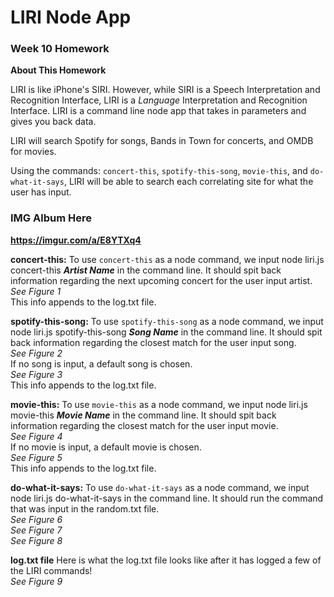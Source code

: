 # LIRI Node App

### Week 10 Homework
**About This Homework**

LIRI is like iPhone's SIRI. However, while SIRI is a Speech Interpretation and Recognition Interface, LIRI is a _Language_ Interpretation and Recognition Interface. LIRI is a command line node app that takes in parameters and gives you back data.

LIRI will search Spotify for songs, Bands in Town for concerts, and OMDB for movies.

Using the commands: `concert-this`, `spotify-this-song`, `movie-this`, and `do-what-it-says`, LIRI will be able to search each correlating site for what the user has input.

### IMG Album Here
**https://imgur.com/a/E8YTXq4**

**concert-this:**
To use `concert-this` as a node command, we input node liri.js concert-this __*Artist Name*__ in the command line.
It should spit back information regarding the next upcoming concert for the user input artist.<br />
*See Figure 1*<br />
This info appends to the log.txt file.

**spotify-this-song:**
To use `spotify-this-song` as a node command, we input node liri.js spotify-this-song __*Song Name*__ in the command line.
It should spit back information regarding the closest match for the user input song.<br />
*See Figure 2*<br />
If no song is input, a default song is chosen.<br />
*See Figure 3*<br />
This info appends to the log.txt file.

**movie-this:**
To use `movie-this` as a node command, we input node liri.js movie-this __*Movie Name*__ in the command line.
It should spit back information regarding the closest match for the user input movie.<br />
*See Figure 4*<br />
If no movie is input, a default movie is chosen.<br />
*See Figure 5*<br />
This info appends to the log.txt file.

**do-what-it-says:**
To use `do-what-it-says` as a node command, we input node liri.js do-what-it-says in the command line.
It should run the command that was input in the random.txt file.<br />
*See Figure 6*<br />
*See Figure 7*<br />
*See Figure 8*

**log.txt file**
Here is what the log.txt file looks like after it has logged a few of the LIRI commands!<br />
*See Figure 9*
